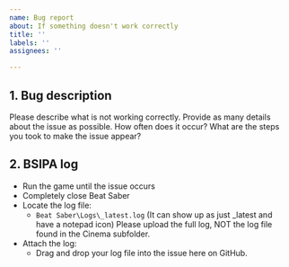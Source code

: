 ```yaml
---
name: Bug report
about: If something doesn't work correctly
title: ''
labels: ''
assignees: ''

---
```


## 1. Bug description
Please describe what is not working correctly. Provide as many details about the issue as possible. How often does it occur? What are the steps you took to make the issue appear?

## 2. BSIPA log
* Run the game until the issue occurs
* Completely close Beat Saber
* Locate the log file:
	+ ```Beat Saber\Logs\_latest.log``` (It can show up as just _latest and have a notepad icon)
	Please upload the full log, NOT the log file found in the Cinema subfolder.
* Attach the log:
	+ Drag and drop your log file into the issue here on GitHub.